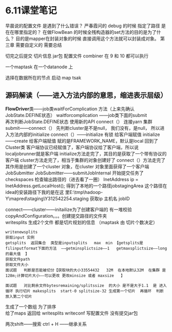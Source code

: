 # 6.11课堂笔记

早晨说的配置文件  是遇到了什么错误？ 
严春霞问的 debug 的时候 指定了路径 是在在哪里指定的？ 
在做FlowBean 的时候全残构造器的set方法的目的是为了什么？ 目的是mapper在封装对象的时候 直接调用这个方法就可以封装成对象。
第三章    需要自定义的  需要总结

切完之后提交   切片信息   jar包   配置文件
combiner  在  9  和  10 都可以执行

一个maptask  在一个datanode  上

选择在数据所在的节点 启动 map tsak    

## 源码解读（——进入方法内部的意思，缩进表示层级）

**FlowDriver**类——job类waitForComplication 方法（上来先确认JobState.DEFINE状态）
waitforcomplication ——job类下面的submit   
	再次判断JobState.DEFINE状态
	使用新的API
	connect（） 连接yarn 集群
	submit——connect（）
		先判断cluster是不是null， 我们没有，是null，  所以进入方法内部的initialize
			connect（）——initialize  有锁   给客户端赋值
				initialize ——create  给客户端赋值    赋的是FRAMEWORK_NAME，默认是local
				回到了Cluster类  客户端协议已经赋值了，客户端协议给了客户端，所以说localjobrunner就是客户端
			initialize方法走完了，其目的是获取了一个带有协议的客户端
		cluster方法走完了，相当于集群的对象创建好了
	connect（）方法走完了 其作用是创建了一个cluster 对象，在cluster 对象里面获得了一个客户端
	JobSubmitter
		JobSubmitter——submitJobInternal   开始提交任务了     checkspaces 检查输出路径的（进去看了一圈）
		InetAddress ip = InetAddress.getLocalHost(); 得到了本地的一个路径jobstagingArea  这个路径在idea的安装路径下我的是在这		里E:\tmp\hadoop-Y\mapred\staging\Y312542254\.staging
		获取ip 主机名  jobID
	
connect——cluster——initailize为了创建客户端的
有一堆校验
copyAndConfiguration。。。创建提交路径的文件夹   
writesplits   生成2个文件   都是切片规划的信息  （maptask 由 切片个数决定）

```
writenewsplits
获取input 实例
getsplits  返回集合  类型是inputsplits   max  min 【getsplits是filinputformat下面的方法  ——getminsplictsize——1   getmaxsplictsize——long的最大值  】
获取文件path 
获取文件大小
面试题   判断是否能被切分【获取块的大小33554432   32M  在本地默认32M  在集群 是128m;计算切片大小——可以更改 更改minsize 或者 maxsize   】

面试题   对比剩余文件bytesremaining/splitssize  的大小 是不是大于1.1  是 进入循环 执行切片 makesplits  start-0 splitsize-32 生成第一个切片  再循环  判断 放入第二个切片  
```

生成了一个数组  为了排序   
给了maps   返回给 writesplits
writeconf   写配置文件
没有提交jar包   

两次shift——搜索   ctrl + H ——继承关系
